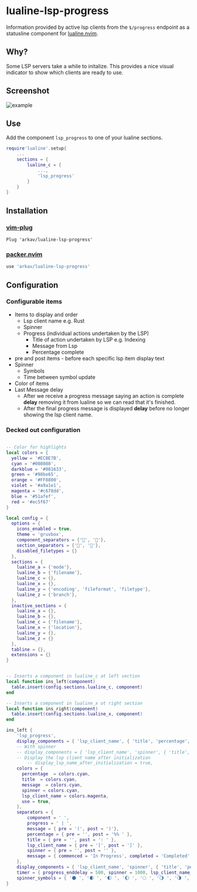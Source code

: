 # lualine-lsp-progress
Information provided by active lsp clients from the `$/progress` endpoint as a statusline component for [lualine.nvim](https://raw.githubusercontent.com/hoob3rt/lualine.nvim).

## Why?
Some LSP servers take a while to initalize. This provides a nice visual indicator to show which clients are ready to use.

## Screenshot
![example](https://user-images.githubusercontent.com/56053130/115862312-b4b12c80-a3cf-11eb-9a0f-3cd67160d732.PNG)

## Use
Add the component `lsp_progress` to one of your lualine sections.
```lua
require'lualine'.setup{
	...
	sections = {
		lualine_c = {
			...,
			'lsp_progress'
		}
	}
}
```

## Installation
### [vim-plug](https://github.com/junegunn/vim-plug)
```vim
Plug 'arkav/lualine-lsp-progress'
```
### [packer.nvim](https://github.com/wbthomason/packer.nvim)
```lua
use 'arkav/lualine-lsp-progress'
```

## Configuration

### Configurable items
* Items to display and order
	* Lsp client name e.g. Rust
	* Spinner
	* Progress (individual actions undertaken by the LSP)
		* Title of action undertaken by LSP e.g. Indexing
		* Message from Lsp
		* Percentage complete
* pre and post items - before each specific lsp item display text
* Spinner
	* Symbols
	* Time between symbol update
* Color of items
* Last Message delay
	* After we receive a progress message saying an action is complete __delay__ removing it from lualine so we can read that it's finished.
	* After the final progress message is displayed __delay__ before no longer showing the lsp client name.

### Decked out configuration
```lua

-- Color for highlights
local colors = {
  yellow = '#ECBE7B',
  cyan = '#008080',
  darkblue = '#081633',
  green = '#98be65',
  orange = '#FF8800',
  violet = '#a9a1e1',
  magenta = '#c678dd',
  blue = '#51afef',
  red = '#ec5f67'
}

local config = {
  options = {
    icons_enabled = true,
    theme = 'gruvbox',
    component_separators = {'', ''},
    section_separators = {'', ''},
    disabled_filetypes = {}
  },
  sections = {
    lualine_a = {'mode'},
    lualine_b = {'filename'},
    lualine_c = {},
    lualine_x = {},
    lualine_y = {'encoding', 'fileformat', 'filetype'},
    lualine_z = {'branch'},
  },
  inactive_sections = {
    lualine_a = {},
    lualine_b = {},
    lualine_c = {'filename'},
    lualine_x = {'location'},
    lualine_y = {},
    lualine_z = {}
  },
  tabline = {},
  extensions = {}
}


-- Inserts a component in lualine_c at left section
local function ins_left(component)
  table.insert(config.sections.lualine_c, component)
end

-- Inserts a component in lualine_x ot right section
local function ins_right(component)
  table.insert(config.sections.lualine_x, component)
end

ins_left {
	'lsp_progress',
	display_components = { 'lsp_client_name', { 'title', 'percentage', 'message' }},
	-- With spinner
	-- display_components = { 'lsp_client_name', 'spinner', { 'title', 'percentage', 'message' }},
	-- Display the lsp client name after initialization
        -- display_lsp_name_after_initialization = true,
	colors = {
	  percentage  = colors.cyan,
	  title  = colors.cyan,
	  message  = colors.cyan,
	  spinner = colors.cyan,
	  lsp_client_name = colors.magenta,
	  use = true,
	},
	separators = {
		component = ' ',
		progress = ' | ',
		message = { pre = '(', post = ')'},
		percentage = { pre = '', post = '%% ' },
		title = { pre = '', post = ': ' },
		lsp_client_name = { pre = '[', post = ']' },
		spinner = { pre = '', post = '' },
		message = { commenced = 'In Progress', completed = 'Completed' },
	},
	display_components = { 'lsp_client_name', 'spinner', { 'title', 'percentage', 'message' } },
	timer = { progress_enddelay = 500, spinner = 1000, lsp_client_name_enddelay = 1000 },
	spinner_symbols = { '🌑 ', '🌒 ', '🌓 ', '🌔 ', '🌕 ', '🌖 ', '🌗 ', '🌘 ' },
}

```
